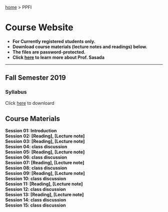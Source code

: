 [home](https://hirosasada.github.io/) > PPFI  
# Course Website  
- **For Currently registered students only.**  
- **Download course materials (lecture notes and readings) below.**  
- **The files are password-protected.**  
- **Click [here](https://hirosasada.github.io/) to learn more about Prof. Sasada**  
__________________________________________________________  
  
## Fall Semester 2019  
### Syllabus  
  Click [here]( ) to downloard   
   
## Course Materials  
**Session 01: Introduction**    
**Session 02: [Reading], [Lecture note]**  
**Session 03: [Reading], [Lecture note]**  
**Session 04: class discussion**  
**Session 05: [Reading], [Lecture note]**  
**Session 06: class discussion**  
**Session 07: [Reading], [Lecture note]**  
**Session 08: class discussion**  
**Session 09: [Reading], [Lecture note]**  
**Session 10: class discussion**  
**Session 11: [Reading], [Lecture note]**  
**Session 12: class discussion**  
**Session 13: [Reading], [Lecture note]**  
**Session 14: class discussion**  
**Session 15: class discussion**    
